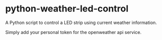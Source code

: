 # python-weather-led-control

A Python script to control a LED strip using current weather information.

Simply add your personal token for the openweather api service.
